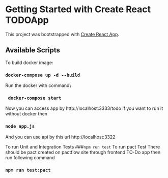 # Getting Started with Create React TODOApp

This project was bootstrapped with [Create React App](https://github.com/facebook/create-react-app).

## Available Scripts

To build docker image:

### `docker-compose up -d --build`

Run the docker with command\
### ` docker-compose start`
Now you can access app by http://localhost:3333/todo
If you want to run it without docker then

### `node app.js`
And you can use api by this url http://localhost:3322


To run Unit and Integration Tests
###`npm run test`
To run pact Test
There should be pact created  on pactflow site through frontend TO-Do app then run following command
### `npm run test:pact`
